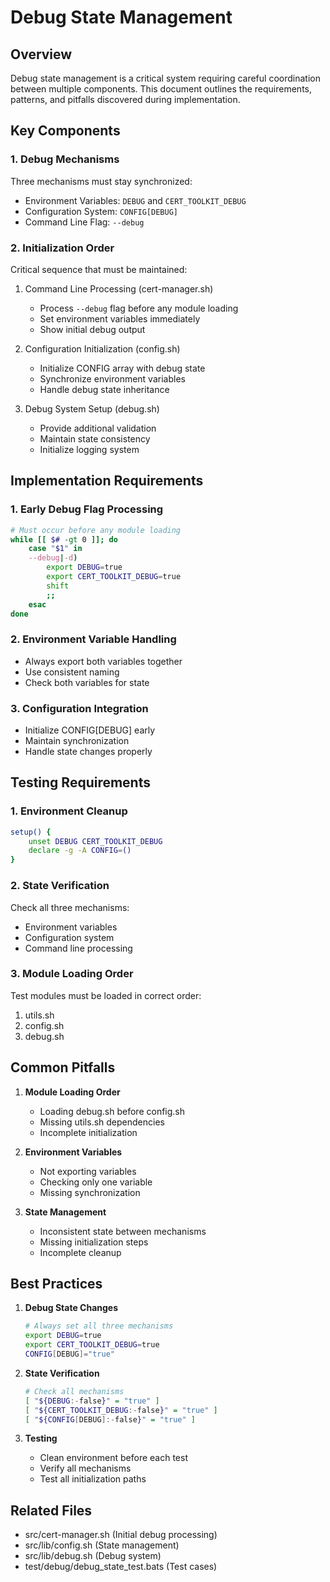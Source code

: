 # Debug State Management

## Overview

Debug state management is a critical system requiring careful coordination between multiple components. This document outlines the requirements, patterns, and pitfalls discovered during implementation.

## Key Components

### 1. Debug Mechanisms

Three mechanisms must stay synchronized:

- Environment Variables: `DEBUG` and `CERT_TOOLKIT_DEBUG`
- Configuration System: `CONFIG[DEBUG]`
- Command Line Flag: `--debug`

### 2. Initialization Order

Critical sequence that must be maintained:

1. Command Line Processing (cert-manager.sh)
   - Process `--debug` flag before any module loading
   - Set environment variables immediately
   - Show initial debug output

2. Configuration Initialization (config.sh)
   - Initialize CONFIG array with debug state
   - Synchronize environment variables
   - Handle debug state inheritance

3. Debug System Setup (debug.sh)
   - Provide additional validation
   - Maintain state consistency
   - Initialize logging system

## Implementation Requirements

### 1. Early Debug Flag Processing

```bash
# Must occur before any module loading
while [[ $# -gt 0 ]]; do
    case "$1" in
    --debug|-d)
        export DEBUG=true
        export CERT_TOOLKIT_DEBUG=true
        shift
        ;;
    esac
done
```

### 2. Environment Variable Handling

- Always export both variables together
- Use consistent naming
- Check both variables for state

### 3. Configuration Integration

- Initialize CONFIG[DEBUG] early
- Maintain synchronization
- Handle state changes properly

## Testing Requirements

### 1. Environment Cleanup

```bash
setup() {
    unset DEBUG CERT_TOOLKIT_DEBUG
    declare -g -A CONFIG=()
}
```

### 2. State Verification

Check all three mechanisms:

- Environment variables
- Configuration system
- Command line processing

### 3. Module Loading Order

Test modules must be loaded in correct order:

1. utils.sh
2. config.sh
3. debug.sh

## Common Pitfalls

1. **Module Loading Order**
   - Loading debug.sh before config.sh
   - Missing utils.sh dependencies
   - Incomplete initialization

2. **Environment Variables**
   - Not exporting variables
   - Checking only one variable
   - Missing synchronization

3. **State Management**
   - Inconsistent state between mechanisms
   - Missing initialization steps
   - Incomplete cleanup

## Best Practices

1. **Debug State Changes**

   ```bash
   # Always set all three mechanisms
   export DEBUG=true
   export CERT_TOOLKIT_DEBUG=true
   CONFIG[DEBUG]="true"
   ```

2. **State Verification**

   ```bash
   # Check all mechanisms
   [ "${DEBUG:-false}" = "true" ]
   [ "${CERT_TOOLKIT_DEBUG:-false}" = "true" ]
   [ "${CONFIG[DEBUG]:-false}" = "true" ]
   ```

3. **Testing**
   - Clean environment before each test
   - Verify all mechanisms
   - Test all initialization paths

## Related Files

- src/cert-manager.sh (Initial debug processing)
- src/lib/config.sh (State management)
- src/lib/debug.sh (Debug system)
- test/debug/debug_state_test.bats (Test cases)
